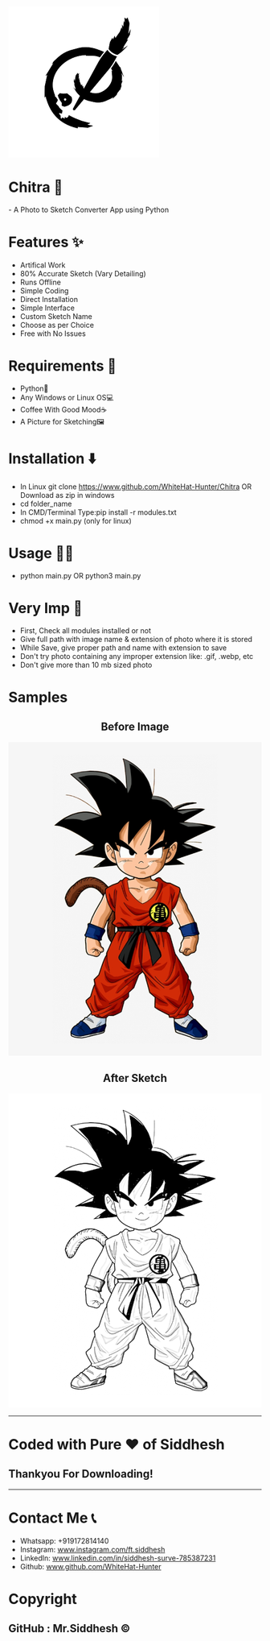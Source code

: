 ![](logo.png)

<h1 style=bold>Chitra 🔰</h1>
- A Photo to Sketch Converter App using Python

# Features ✨
- Artifical Work
- 80% Accurate Sketch (Vary Detailing)
- Runs Offline
- Simple Coding
- Direct Installation
- Simple Interface
- Custom Sketch Name
- Choose as per Choice
- Free with No Issues

# Requirements 📂
- Python🐍
- Any Windows or Linux OS💻
- Coffee With Good Mood☕
- A Picture for Sketching🖼️

# Installation ⬇️
- In Linux git clone https://www.github.com/WhiteHat-Hunter/Chitra  OR  Download as zip in windows
- cd folder_name
- In CMD/Terminal Type:pip install -r modules.txt
- chmod +x main.py (only for linux)

# Usage 👨‍💻
- python main.py  OR  python3 main.py

# Very Imp 🔴
- First, Check all modules installed or not
- Give full path with image name & extension of photo where it is stored
- While Save, give proper path and name with extension to save
- Don't try photo containing any improper extension like: .gif, .webp, etc
- Don't give more than 10 mb sized photo

# Samples

<h2 align="center"> Before Image </h2>

![](sample/goku.png)

<h2 align="center"> After Sketch </h2>

![](sample/goku-sketch.png)

--------------------------------------------------------------------------------------------------------------------

<h1>Coded with Pure ❤️ of Siddhesh</h1>

<h2 style=Bold>Thankyou For Downloading!</h2>

--------------------------------------------------------------------------------------------------------------------

# Contact Me 📞
- Whatsapp: +919172814140
- Instagram: www.instagram.com/ft.siddhesh
- LinkedIn: www.linkedin.com/in/siddhesh-surve-785387231
- Github: www.github.com/WhiteHat-Hunter

# Copyright
## GitHub : Mr.Siddhesh ©️
